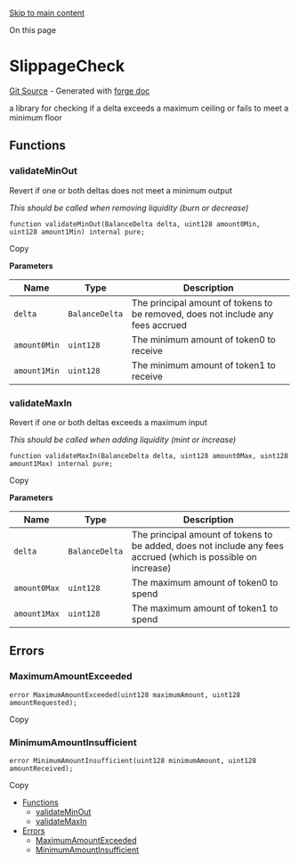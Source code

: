 [Skip to main content](https://docs.uniswap.org/contracts/v4/reference/periphery/libraries/SlippageCheck#)

On this page

# SlippageCheck

[Git Source](https://github.com/uniswap/v4-periphery/blob/3f295d8435e4f776ea2daeb96ce1bc6d63f33fc7/src/libraries/SlippageCheck.sol) \- Generated with [forge doc](https://book.getfoundry.sh/reference/forge/forge-doc)

a library for checking if a delta exceeds a maximum ceiling or fails to meet a minimum floor

## Functions [​](https://docs.uniswap.org/contracts/v4/reference/periphery/libraries/SlippageCheck\#functions "Direct link to heading")

### validateMinOut [​](https://docs.uniswap.org/contracts/v4/reference/periphery/libraries/SlippageCheck\#validateminout "Direct link to heading")

Revert if one or both deltas does not meet a minimum output

_This should be called when removing liquidity (burn or decrease)_

```codeBlockLines_mRuA
function validateMinOut(BalanceDelta delta, uint128 amount0Min, uint128 amount1Min) internal pure;

```

Copy

**Parameters**

| Name | Type | Description |
| --- | --- | --- |
| `delta` | `BalanceDelta` | The principal amount of tokens to be removed, does not include any fees accrued |
| `amount0Min` | `uint128` | The minimum amount of token0 to receive |
| `amount1Min` | `uint128` | The minimum amount of token1 to receive |

### validateMaxIn [​](https://docs.uniswap.org/contracts/v4/reference/periphery/libraries/SlippageCheck\#validatemaxin "Direct link to heading")

Revert if one or both deltas exceeds a maximum input

_This should be called when adding liquidity (mint or increase)_

```codeBlockLines_mRuA
function validateMaxIn(BalanceDelta delta, uint128 amount0Max, uint128 amount1Max) internal pure;

```

Copy

**Parameters**

| Name | Type | Description |
| --- | --- | --- |
| `delta` | `BalanceDelta` | The principal amount of tokens to be added, does not include any fees accrued (which is possible on increase) |
| `amount0Max` | `uint128` | The maximum amount of token0 to spend |
| `amount1Max` | `uint128` | The maximum amount of token1 to spend |

## Errors [​](https://docs.uniswap.org/contracts/v4/reference/periphery/libraries/SlippageCheck\#errors "Direct link to heading")

### MaximumAmountExceeded [​](https://docs.uniswap.org/contracts/v4/reference/periphery/libraries/SlippageCheck\#maximumamountexceeded "Direct link to heading")

```codeBlockLines_mRuA
error MaximumAmountExceeded(uint128 maximumAmount, uint128 amountRequested);

```

Copy

### MinimumAmountInsufficient [​](https://docs.uniswap.org/contracts/v4/reference/periphery/libraries/SlippageCheck\#minimumamountinsufficient "Direct link to heading")

```codeBlockLines_mRuA
error MinimumAmountInsufficient(uint128 minimumAmount, uint128 amountReceived);

```

Copy

- [Functions](https://docs.uniswap.org/contracts/v4/reference/periphery/libraries/SlippageCheck#functions)
  - [validateMinOut](https://docs.uniswap.org/contracts/v4/reference/periphery/libraries/SlippageCheck#validateminout)
  - [validateMaxIn](https://docs.uniswap.org/contracts/v4/reference/periphery/libraries/SlippageCheck#validatemaxin)
- [Errors](https://docs.uniswap.org/contracts/v4/reference/periphery/libraries/SlippageCheck#errors)
  - [MaximumAmountExceeded](https://docs.uniswap.org/contracts/v4/reference/periphery/libraries/SlippageCheck#maximumamountexceeded)
  - [MinimumAmountInsufficient](https://docs.uniswap.org/contracts/v4/reference/periphery/libraries/SlippageCheck#minimumamountinsufficient)